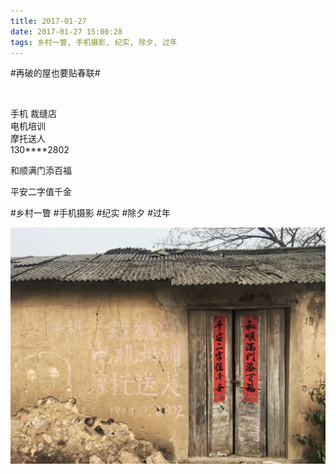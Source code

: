 ```yaml
---
title: 2017-01-27
date: 2017-01-27 15:00:28
tags: 乡村一瞥, 手机摄影, 纪实, 除夕, 过年
---
```


<p>#再破的屋也要贴春联#</p> 
<p>&nbsp;<br /></p> 
<p>手机&nbsp;裁缝店<br />电机培训<br />摩托送人<br />130****2802</p> 
<p>和顺满门添百福</p> 
<p>平安二字值千金</p>

#乡村一瞥 #手机摄影 #纪实 #除夕 #过年

![](/assets/images/2017/01/45277b1f4bd61a527ed55e2415281c68.jpg)
